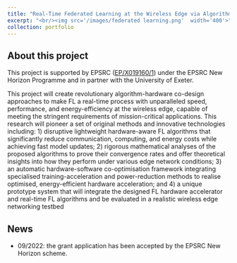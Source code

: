 ```yaml
---
title: "Real-Time Federated Learning at the Wireless Edge via Algorithm-Hardware Co-Design (EP/X019160/1)"
excerpt: "<br/><img src='/images/federated learning.png'  width='400'>"
collection: portfolio
---
```


## About this project
This project is supported by EPSRC ([EP/X019160/1](https://gow.epsrc.ukri.org/NGBOViewGrant.aspx?GrantRef=EP/X019160/1)) under the EPSRC New Horizon Programme and in partner with the University of Exeter.

This project will create revolutionary algorithm-hardware co-design approaches to make FL a real-time process with unparalleled speed, performance, and energy-efficiency at the wireless edge, capable of meeting the stringent requirements of mission-critical applications. This research will pioneer a set of original methods and innovative technologies including: 1) disruptive lightweight hardware-aware FL algorithms that significantly reduce communication, computing, and energy costs while achieving fast model updates; 2) rigorous mathematical analyses of the proposed algorithms to prove their convergence rates and offer theoretical insights into how they perform under various edge network conditions; 3) an automatic hardware-software co-optimisation framework integrating specialised training-acceleration and power-reduction methods to realise optimised, energy-efficient hardware acceleration; and 4) a unique prototype system that will integrate the designed FL hardware accelerator and real-time FL algorithms and be evaluated in a realistic wireless edge networking testbed

## News
- 09/2022: the grant application has been accepted by the EPSRC New Horizon scheme.